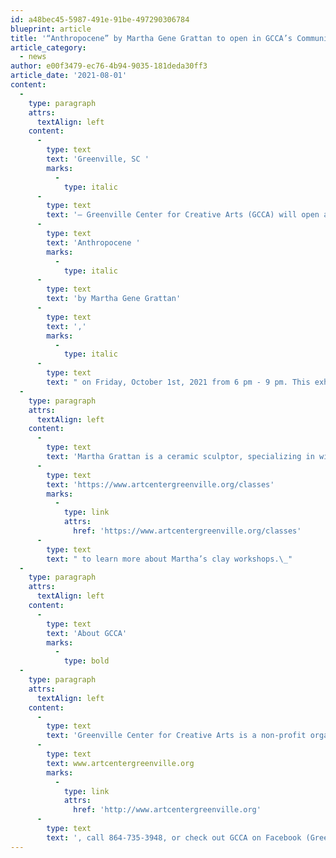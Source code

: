 ```yaml
---
id: a48bec45-5987-491e-91be-497290306784
blueprint: article
title: '“Anthropocene” by Martha Gene Grattan to open in GCCA’s Community Gallery Exhibition begins First Friday, October 1st'
article_category:
  - news
author: e00f3479-ec76-4b94-9035-181deda30ff3
article_date: '2021-08-01'
content:
  -
    type: paragraph
    attrs:
      textAlign: left
    content:
      -
        type: text
        text: 'Greenville, SC '
        marks:
          -
            type: italic
      -
        type: text
        text: '– Greenville Center for Creative Arts (GCCA) will open a new Community Gallery exhibition, '
      -
        type: text
        text: 'Anthropocene '
        marks:
          -
            type: italic
      -
        type: text
        text: 'by Martha Gene Grattan'
      -
        type: text
        text: ','
        marks:
          -
            type: italic
      -
        type: text
        text: " on Friday, October 1st, 2021 from 6 pm - 9 pm. This exhibition is located on the first floor Community Gallery and will be on display until October 27th, 2021. In this educational art exhibition, clay sculptures illuminate issues surrounding endangered animals around the world. Martha focuses on mass extinction due to habitat destruction. Each sculpture is accompanied by a written discussion of each species’ situation.\_"
  -
    type: paragraph
    attrs:
      textAlign: left
    content:
      -
        type: text
        text: 'Martha Grattan is a ceramic sculptor, specializing in wildlife art. Originally from Fort Myers, FL, she has recently relocated to Greenville, SC. She is also an art school instructor at GCCA. Martha will be teaching two upcoming workshops at GCCA. On October 23rd, Marth will be offering Polymer Clay Mokume Gane. Please head to our website at '
      -
        type: text
        text: 'https://www.artcentergreenville.org/classes'
        marks:
          -
            type: link
            attrs:
              href: 'https://www.artcentergreenville.org/classes'
      -
        type: text
        text: " to learn more about Martha’s clay workshops.\_"
  -
    type: paragraph
    attrs:
      textAlign: left
    content:
      -
        type: text
        text: 'About GCCA'
        marks:
          -
            type: bold
  -
    type: paragraph
    attrs:
      textAlign: left
    content:
      -
        type: text
        text: 'Greenville Center for Creative Arts is a non-profit organization that aims to enrich the cultural fabric of the community through visual arts promotion, education, and inspiration. For more information, visit '
      -
        type: text
        text: www.artcentergreenville.org
        marks:
          -
            type: link
            attrs:
              href: 'http://www.artcentergreenville.org'
      -
        type: text
        text: ', call 864-735-3948, or check out GCCA on Facebook (Greenville Center for Creative Arts) & Instagram (@artcentergvl).'
---
```

